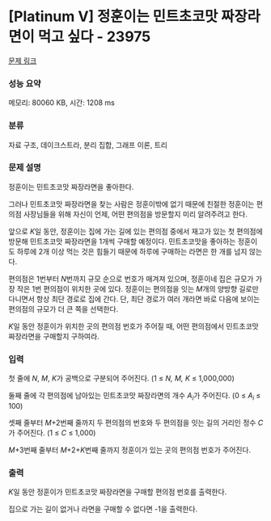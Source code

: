# [Platinum V] 정훈이는 민트초코맛 짜장라면이 먹고 싶다 - 23975 

[문제 링크](https://www.acmicpc.net/problem/23975) 

### 성능 요약

메모리: 80060 KB, 시간: 1208 ms

### 분류

자료 구조, 데이크스트라, 분리 집합, 그래프 이론, 트리

### 문제 설명

<p>정훈이는 민트초코맛 짜장라면을 좋아한다.</p>

<p>그러나 민트초코맛 짜장라면을 찾는 사람은 정훈이밖에 없기 때문에 친절한 정훈이는 편의점 사장님들을 위해 자신이 언제, 어떤 편의점을 방문할지 미리 알려주려고 한다.</p>

<p>앞으로 <em>K</em>일 동안, 정훈이는 집에 가는 길에 있는 편의점 중에서 재고가 있는 첫 편의점에 방문해 민트초코맛 짜장라면을 1개씩 구매할 예정이다. 민트초코맛을 좋아하는 정훈이도 하루에 2개 이상 먹는 것은 힘들기 때문에 하루에 구매하는 라면은 한 개를 넘지 않는다.</p>

<p>편의점은 1번부터 <em>N</em>번까지 규모 순으로 번호가 매겨져 있으며, 정훈이네 집은 규모가 가장 작은 1번 편의점이 위치한 곳에 있다. 정훈이는 편의점을 잇는 <em>M</em>개의 양방향 길로만 다니면서 항상 최단 경로로 집에 간다. 단, 최단 경로가 여러 개라면 바로 다음에 보이는 편의점의 규모가 더 큰 쪽을 선택한다.</p>

<p><em>K</em>일 동안 정훈이가 위치한 곳의 편의점 번호가 주어질 때, 어떤 편의점에서 민트초코맛 짜장라면을 구매할지 구하여라.</p>

### 입력 

 <p>첫 줄에 <em>N</em>, <em>M</em>, <em>K</em>가 공백으로 구분되어 주어진다. (1 ≤ <em>N, M, K</em> ≤ 1,000,000)</p>

<p>둘째 줄에 각 편의점에 남아있는 민트초코맛 짜장라면의 개수 <em>A<sub>i</sub></em>가 주어진다. (0 ≤ <em>A</em><sub><em>i</em> </sub>≤ 100)</p>

<p>셋째 줄부터 <em>M</em>+2번째 줄까지 두 편의점의 번호와 두 편의점을 잇는 길의 거리인 정수 <em>C</em>가 주어진다. (1 ≤ <em>C</em> ≤ 1,000) </p>

<p><em>M</em>+3번째 줄부터 <em>M</em>+2+<em>K</em>번째 줄까지 정훈이가 있는 곳의 편의점 번호가 주어진다.</p>

### 출력 

 <p><em>K</em>일 동안 정훈이가 민트초코맛 짜장라면을 구매할 편의점 번호를 출력한다.</p>

<p>집으로 가는 길이 없거나 라면을 구매할 수 없다면 -1을 출력한다.</p>


